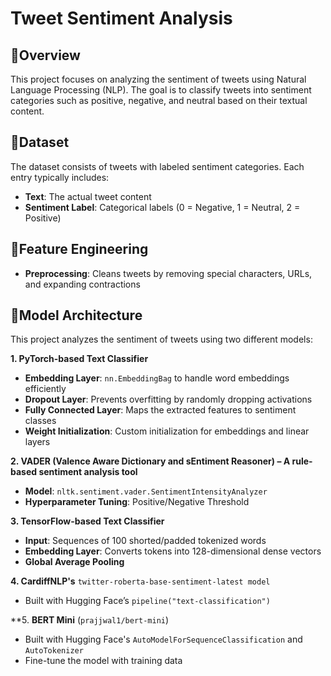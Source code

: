 # Tweet Sentiment Analysis
## 🧸Overview
This project focuses on analyzing the sentiment of tweets using Natural Language Processing (NLP). The goal is to classify tweets into sentiment categories such as positive, negative, and neutral based on their textual content.

## 🧸Dataset
The dataset consists of tweets with labeled sentiment categories. Each entry typically includes:
- **Text**: The actual tweet content
- **Sentiment Label**: Categorical labels (0 = Negative, 1 = Neutral, 2 = Positive)

## 🧸Feature Engineering
- **Preprocessing**: Cleans tweets by removing special characters, URLs, and expanding contractions

## 🧸Model Architecture
This project analyzes the sentiment of tweets using two different models:

**1. PyTorch-based Text Classifier**
  - **Embedding Layer**: `nn.EmbeddingBag` to handle word embeddings efficiently
  - **Dropout Layer**: Prevents overfitting by randomly dropping activations
  - **Fully Connected Layer**: Maps the extracted features to sentiment classes
  - **Weight Initialization**: Custom initialization for embeddings and linear layers
    
**2. VADER (Valence Aware Dictionary and sEntiment Reasoner) – A rule-based sentiment analysis tool**
  - **Model**: `nltk.sentiment.vader.SentimentIntensityAnalyzer`
  - **Hyperparameter Tuning**: Positive/Negative Threshold

**3. TensorFlow-based Text Classifier**
  - **Input**: Sequences of 100 shorted/padded tokenized words
  - **Embedding Layer**: Converts tokens into 128-dimensional dense vectors
  - **Global Average Pooling**

**4. CardiffNLP's** `twitter-roberta-base-sentiment-latest model`
  - Built with Hugging Face’s `pipeline("text-classification")`

**5. **BERT Mini** (`prajjwal1/bert-mini`)
  - Built with Hugging Face's `AutoModelForSequenceClassification` and `AutoTokenizer`
  - Fine-tune the model with training data
